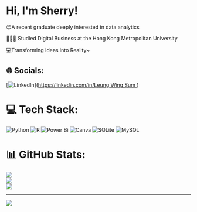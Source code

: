 # Hi, I'm Sherry!
😊A recent graduate deeply interested in data analytics <br>

👩🏼‍🎓 Studied Digital Business at the Hong Kong Metropolitan University <br>

💻Transforming Ideas into Reality~
<br>

## 🌐 Socials:
[![LinkedIn](https://img.shields.io/badge/LinkedIn-%230077B5.svg?logo=linkedin&logoColor=white)]([https://linkedin.com/in/Leung Wing Sum ](https://www.linkedin.com/in/sherry-leung-b8451a325/)) 

# 💻 Tech Stack:
![Python](https://img.shields.io/badge/python-3670A0?style=for-the-badge&logo=python&logoColor=ffdd54) ![R](https://img.shields.io/badge/r-%23276DC3.svg?style=for-the-badge&logo=r&logoColor=white) ![Power Bi](https://img.shields.io/badge/power_bi-F2C811?style=for-the-badge&logo=powerbi&logoColor=black) ![Canva](https://img.shields.io/badge/Canva-%2300C4CC.svg?style=for-the-badge&logo=Canva&logoColor=white) ![SQLite](https://img.shields.io/badge/sqlite-%2307405e.svg?style=for-the-badge&logo=sqlite&logoColor=white) ![MySQL](https://img.shields.io/badge/mysql-4479A1.svg?style=for-the-badge&logo=mysql&logoColor=white)
# 📊 GitHub Stats:
![](https://github-readme-stats.vercel.app/api?username=LwSS123&theme=default&hide_border=false&include_all_commits=false&count_private=false)<br/>
![](https://github-readme-streak-stats.herokuapp.com/?user=LwSS123&theme=default&hide_border=false)<br/>
![](https://github-readme-stats.vercel.app/api/top-langs/?username=LwSS123&theme=default&hide_border=false&include_all_commits=false&count_private=false&layout=compact)

---
[![](https://visitcount.itsvg.in/api?id=LwSS123&icon=0&color=0)](https://visitcount.itsvg.in)

<!-- Proudly created with GPRM ( https://gprm.itsvg.in ) -->
